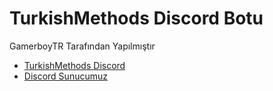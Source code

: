 # TurkishMethods Discord Botu
GamerboyTR Tarafından Yapılmıştır
- [TurkishMethods Discord](https://discord.gg/turkishmethods)
- [Discord Sunucumuz](https://discord.gg/CK25GJnekS)
